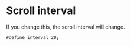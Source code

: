 # Scroll interval   
If you change this, the scroll interval will change.
```
#define interval 20;
```